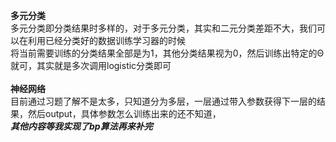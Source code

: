 **多元分类**<br>
多元分类即分类结果时多样的，对于多元分类，其实和二元分类差距不大，我们可以在利用已经分类好的数据训练学习器的时候<br>
将当前需要训练的分类结果全部是为1，其他分类结果视为0，然后训练出特定的Θ就可，其实就是多次调用logistic分类即可<br>
<br>
**神经网络**<br>
目前通过习题了解不是太多，只知道分为多层，一层通过带入参数获得下一层的结果，然后output，具体参数怎么训练出来的还不知道，<br>
***其他内容等我实现了bp算法再来补完***

